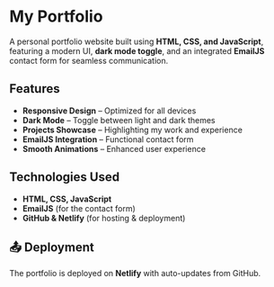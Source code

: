 # **My Portfolio**  
A personal portfolio website built using **HTML, CSS, and JavaScript**, featuring a modern UI, **dark mode toggle**, and an integrated **EmailJS** contact form for seamless communication.  

## **Features**  
- **Responsive Design** – Optimized for all devices  
- **Dark Mode** – Toggle between light and dark themes  
- **Projects Showcase** – Highlighting my work and experience  
- **EmailJS Integration** – Functional contact form  
- **Smooth Animations** – Enhanced user experience  

## **Technologies Used**  
- **HTML, CSS, JavaScript**  
- **EmailJS** (for the contact form)  
- **GitHub & Netlify** (for hosting & deployment)  

## **📤 Deployment**  
The portfolio is deployed on **Netlify** with auto-updates from GitHub.